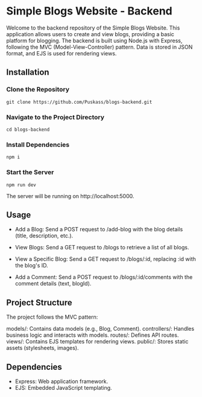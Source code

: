 # Simple Blogs Website - Backend

Welcome to the backend repository of the Simple Blogs Website. This application allows users to create and view blogs, providing a basic platform for blogging. 
The backend is built using Node.js with Express, following the MVC (Model-View-Controller) pattern. Data is stored in JSON format, and EJS is used for rendering views.

## Installation

### Clone the Repository

```
git clone https://github.com/Puskass/blogs-backend.git
```
### Navigate to the Project Directory

```
cd blogs-backend
```
### Install Dependencies
```
npm i
```
### Start the Server
```
npm run dev
```
The server will be running on http://localhost:5000.

## Usage

- Add a Blog:
Send a POST request to /add-blog with the blog details (title, description, etc.).

- View Blogs:
Send a GET request to /blogs to retrieve a list of all blogs.

- View a Specific Blog:
Send a GET request to /blogs/:id, replacing :id with the blog's ID.

- Add a Comment:
Send a POST request to /blogs/:id/comments with the comment details (text, blogId).

## Project Structure
The project follows the MVC pattern:

models/: Contains data models (e.g., Blog, Comment).
controllers/: Handles business logic and interacts with models.
routes/: Defines API routes.
views/: Contains EJS templates for rendering views.
public/: Stores static assets (stylesheets, images).

## Dependencies

* Express: Web application framework.
* EJS: Embedded JavaScript templating.
